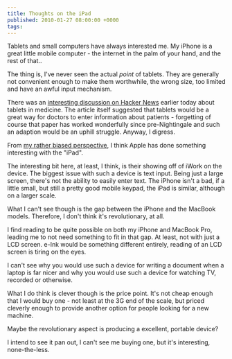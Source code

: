```yaml
---
title: Thoughts on the iPad
published: 2010-01-27 08:00:00 +0000
tags: 
---
```


Tablets and small computers have always interested me. My iPhone is a great little mobile computer - the internet in the palm of your hand, and the rest of that..

The thing is, I've never seen the actual *point* of tablets. They are generally not convenient enough to make them worthwhile, the wrong size, too limited and have an awful input mechanism.

There was an [interesting discussion on Hacker News](http://news.ycombinator.com/item?id=1077772 "Hacker News | The Healthcare System: An Apple Tablet's Biggest Opportunity") earlier today about tablets in medicine. The article itself suggested that tablets would be a great way for doctors to enter information about patients - forgetting of course that paper has worked wonderfully since pre-Nightingale and such an adaption would be an uphill struggle. Anyway, I digress.

From [my rather biased perspective](https://nickcharlton.net/new-macbook-pro "nickcharlton.net/blog"), I think Apple has done something interesting with the 
"iPad". 

The interesting bit here, at least, I think, is their showing off of iWork on the device. The biggest issue with such a device is text input. Being just a large screen, there's not the ability to easily enter text. The iPhone isn't a bad, if a little small, but still a pretty good mobile keypad, the iPad is similar, although on a larger scale.

What I can't see though is the gap between the iPhone and the MacBook models. Therefore, I don't think it's revolutionary, at all. 

I find reading to be quite possible on both my iPhone and MacBook Pro, leading me to not need something to fit in that gap. At least, not with just a LCD screen. e-Ink would be something different entirely, reading of an LCD screen is tiring on the eyes.

I can't see why you would use such a device for writing a document when a laptop is far nicer and why you would use such a device for watching TV, recorded or otherwise.

What I do think is clever though is the price point. It's not cheap enough that I would buy one - not least at the 3G end of the scale, but priced cleverly enough to provide another option for people looking for a new machine.

Maybe the revolutionary aspect is producing a excellent, portable device?

I intend to see it pan out, I can't see me buying one, but it's interesting, none-the-less.

